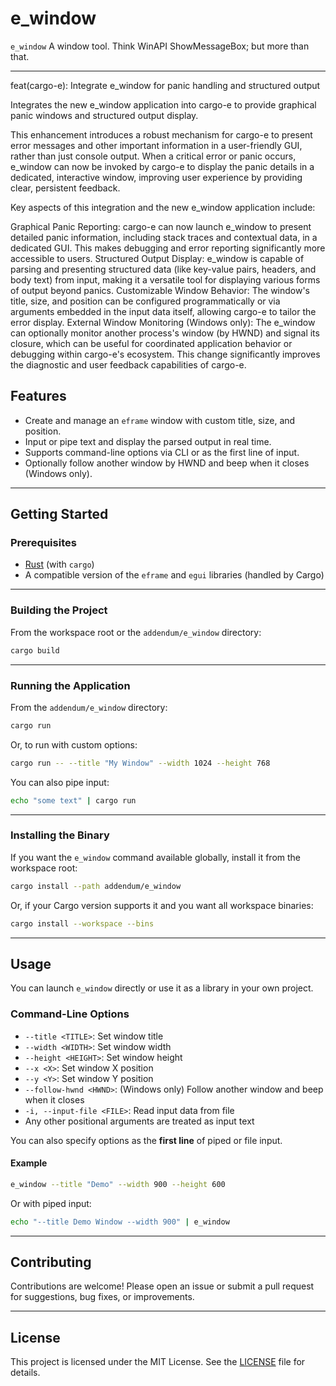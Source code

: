 # e_window

`e_window` A window tool. Think WinAPI ShowMessageBox; but more than that.

---
feat(cargo-e): Integrate e_window for panic handling and structured output

Integrates the new e_window application into cargo-e to provide graphical panic windows and structured output display.

This enhancement introduces a robust mechanism for cargo-e to present error messages and other important information in a user-friendly GUI, rather than just console output. When a critical error or panic occurs, e_window can now be invoked by cargo-e to display the panic details in a dedicated, interactive window, improving user experience by providing clear, persistent feedback.

Key aspects of this integration and the new e_window application include:

Graphical Panic Reporting: cargo-e can now launch e_window to present detailed panic information, including stack traces and contextual data, in a dedicated GUI. This makes debugging and error reporting significantly more accessible to users.
Structured Output Display: e_window is capable of parsing and presenting structured data (like key-value pairs, headers, and body text) from input, making it a versatile tool for displaying various forms of output beyond panics.
Customizable Window Behavior: The window's title, size, and position can be configured programmatically or via arguments embedded in the input data itself, allowing cargo-e to tailor the error display.
External Window Monitoring (Windows only): The e_window can optionally monitor another process's window (by HWND) and signal its closure, which can be useful for coordinated application behavior or debugging within cargo-e's ecosystem.
This change significantly improves the diagnostic and user feedback capabilities of cargo-e.


## Features

- Create and manage an `eframe` window with custom title, size, and position.
- Input or pipe text and display the parsed output in real time.
- Supports command-line options via CLI or as the first line of input.
- Optionally follow another window by HWND and beep when it closes (Windows only).

---

## Getting Started

### Prerequisites

- [Rust](https://www.rust-lang.org/tools/install) (with `cargo`)
- A compatible version of the `eframe` and `egui` libraries (handled by Cargo)

---

### Building the Project

From the workspace root or the `addendum/e_window` directory:

```sh
cargo build
```

---

### Running the Application

From the `addendum/e_window` directory:

```sh
cargo run
```

Or, to run with custom options:

```sh
cargo run -- --title "My Window" --width 1024 --height 768
```

You can also pipe input:

```sh
echo "some text" | cargo run
```

---

### Installing the Binary

If you want the `e_window` command available globally, install it from the workspace root:

```sh
cargo install --path addendum/e_window
```

Or, if your Cargo version supports it and you want all workspace binaries:

```sh
cargo install --workspace --bins
```

---

## Usage

You can launch `e_window` directly or use it as a library in your own project.

### Command-Line Options

- `--title <TITLE>`: Set window title
- `--width <WIDTH>`: Set window width
- `--height <HEIGHT>`: Set window height
- `--x <X>`: Set window X position
- `--y <Y>`: Set window Y position
- `--follow-hwnd <HWND>`: (Windows only) Follow another window and beep when it closes
- `-i, --input-file <FILE>`: Read input data from file
- Any other positional arguments are treated as input text

You can also specify options as the **first line** of piped or file input.

#### Example

```sh
e_window --title "Demo" --width 900 --height 600
```

Or with piped input:

```sh
echo "--title Demo Window --width 900" | e_window
```


---

## Contributing

Contributions are welcome! Please open an issue or submit a pull request for suggestions, bug fixes, or improvements.

---

## License

This project is licensed under the MIT License. See the [LICENSE](LICENSE) file for details.